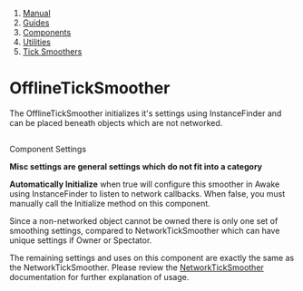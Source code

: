 1.  [Manual](/docs/manual)
3.  [Guides](/docs/manual/guides)
5.  [Components](/docs/manual/guides/components)
7.  [Utilities](/docs/manual/guides/components/utilities)
9.  [Tick Smoothers](/docs/manual/guides/components/utilities/tick-smoothers)

# OfflineTickSmoother

The OfflineTickSmoother initializes it's settings using InstanceFinder and can be placed beneath objects which are not networked.

## 


Component Settings

**Misc settings are general settings which do not fit into a category**[](#misc-settings-are-general-settings-which-do-not-fit-into-a-category)

**Automatically Initialize** when true will configure this smoother in Awake using InstanceFinder to listen to network callbacks. When false, you must manually call the Initialize method on this component.

Since a non-networked object cannot be owned there is only one set of smoothing settings, compared to NetworkTickSmoother which can have unique settings if Owner or Spectator.

The remaining settings and uses on this component are exactly the same as the NetworkTickSmoother. Please review the [NetworkTickSmoother](/docs/manual/guides/components/utilities/tick-smoothers/networkticksmoother) documentation for further explanation of usage.